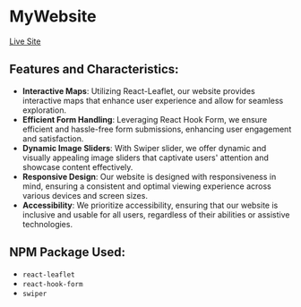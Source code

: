 # MyWebsite

[Live Site](https://www.mywebsite.com)

## Features and Characteristics:

- **Interactive Maps**: Utilizing React-Leaflet, our website provides interactive maps that enhance user experience and allow for seamless exploration.
- **Efficient Form Handling**: Leveraging React Hook Form, we ensure efficient and hassle-free form submissions, enhancing user engagement and satisfaction.
- **Dynamic Image Sliders**: With Swiper slider, we offer dynamic and visually appealing image sliders that captivate users' attention and showcase content effectively.
- **Responsive Design**: Our website is designed with responsiveness in mind, ensuring a consistent and optimal viewing experience across various devices and screen sizes.
- **Accessibility**: We prioritize accessibility, ensuring that our website is inclusive and usable for all users, regardless of their abilities or assistive technologies.

## NPM Package Used:

- `react-leaflet`
- `react-hook-form`
- `swiper`
